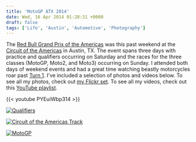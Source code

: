 ```yaml
---
title: 'MotoGP ATX 2014'
date: Wed, 16 Apr 2014 01:28:31 +0000
draft: false
tags: ['Life', 'Austin', 'Automotive', 'Photography']
---
```


The [Red Bull Grand Prix of the Americas](http://www.motogp.com/en/events/Americas/2014) was this past weekend at the [Circuit of the Americas](http://circuitoftheamericas.com/) in Austin, TX. The event spans three days with practice and qualifiers occurring on Saturday and the races for the three classes (MotoGP, Moto2, and Moto3) occurring on Sunday. I attended both days of weekend events and had a great time watching beastly motorcycles roar past [Turn 1](https://www.google.com/maps/@30.1300364,-97.6369164,252m/data=!3m1!1e3). I've included a selection of photos and videos below. To see all my photos, check out [my Flickr set](https://www.flickr.com/photos/shiruken/sets/72157644000411214/). To see all my videos, check out this [YouTube playlist](https://youtu.be/PYEuiWbp314?list=PLhmTcup9zvf1WE_QTe0q0G6DrojF6A5rG).

{{< youtube PYEuiWbp314 >}}

[![Qualifiers](https://live.staticflickr.com/3668/13871871665_5269c6f3c7_b.jpg)](https://flic.kr/p/n8NYa8 "Qualifiers by Colin Sullender, on Flickr")

[![Circuit of the Americas Track](https://live.staticflickr.com/3708/13871925673_6a53be5c31_b.jpg)](https://flic.kr/p/n8Pfdi "Circuit of the Americas Track by Colin Sullender, on Flickr")

[![MotoGP](https://live.staticflickr.com/7095/13871927735_4451d03f9e_b.jpg)](https://flic.kr/p/n8PfPR "MotoGP by Colin Sullender, on Flickr")